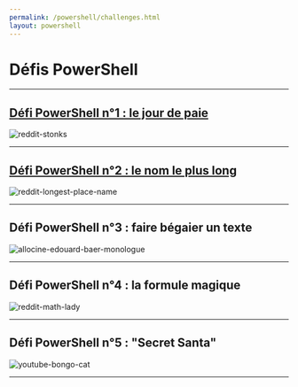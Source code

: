 ```yaml
---
permalink: /powershell/challenges.html
layout: powershell
---
```


# Défis PowerShell

---

<h2><a href target="/powershell/challenges/jour-de-paie.html">Défi PowerShell n°1 : le jour de paie</a></h2>

![reddit-stonks](https://i.redd.it/hhf9n3zbpg741.png)

---

<h2><a href target="/powershell/challenges/le-nom-le-plus-long.html">Défi PowerShell n°2 : le nom le plus long</a></h2>

![reddit-longest-place-name](https://i.redd.it/gn5400czcho51.jpg)

---

## Défi PowerShell n°3 : faire bégaier un texte

![allocine-edouard-baer-monologue](https://fr.web.img3.acsta.net/newsv7/20/01/20/10/45/2601059.jpg)

---

## Défi PowerShell n°4 : la formule magique

![reddit-math-lady](https://i.redd.it/if3ldk2w2j841.jpg)

---

## Défi PowerShell n°5 : "Secret Santa"

![youtube-bongo-cat](https://i.ytimg.com/vi/f22bJuni2KQ/hqdefault.jpg)

---
